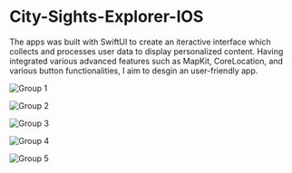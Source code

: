 # City-Sights-Explorer-IOS

The apps was built with SwiftUI to create an iteractive interface which collects and processes user data to display personalized content.
Having integrated various advanced features such as MapKit, CoreLocation, and various button functionalities, I aim to desgin an user-friendly app.

![Group 1](https://user-images.githubusercontent.com/86247337/159610322-ddfa26d8-365d-40fe-8580-658c496416a3.jpg)

![Group 2](https://user-images.githubusercontent.com/86247337/159610336-d02e0194-e8a1-4816-bbbb-5595250ee687.jpg)

![Group 3](https://user-images.githubusercontent.com/86247337/159610349-85bed593-72d6-4a9e-9e49-970d8603ca8d.jpg)

![Group 4](https://user-images.githubusercontent.com/86247337/159610371-54a6d7cc-f990-479b-bbe6-d896c26cbafc.jpg)

![Group 5](https://user-images.githubusercontent.com/86247337/159610386-c408b4f8-e9d8-453d-a736-b7b5fb852a94.jpg)
